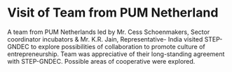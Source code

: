 # Visit of Team from PUM Netherland
A team from PUM Netherlands led by Mr. Cess Schoenmakers, Sector coordinator incubators & Mr. K.R. Jain, Representative- India visited STEP-GNDEC to explore possibilities of collaboration to promote culture of entrepreneurship. Team was appreciative of their long-standing agreement with STEP-GNDEC. Possible areas of cooperative were explored.